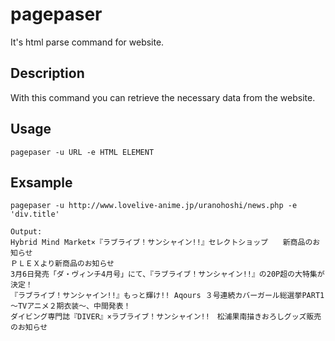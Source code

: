 # pagepaser
It's html parse command for website.

## Description
With this command you can retrieve the necessary data from the website.

## Usage
```
pagepaser -u URL -e HTML ELEMENT
```

## Exsample
```
pagepaser -u http://www.lovelive-anime.jp/uranohoshi/news.php -e 'div.title'

Output:
Hybrid Mind Market×『ラブライブ！サンシャイン!!』セレクトショップ　　新商品のお知らせ
ＰＬＥＸより新商品のお知らせ
3月6日発売「ダ・ヴィンチ4月号」にて、『ラブライブ！サンシャイン!!』の20P超の大特集が決定！
『ラブライブ！サンシャイン!!』もっと輝け!! Aqours ３号連続カバーガール総選挙PART1～TVアニメ２期衣装～、中間発表！
ダイビング専門誌『DIVER』×ラブライブ！サンシャイン!!　松浦果南描きおろしグッズ販売のお知らせ
```
